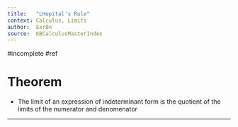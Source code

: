 ```yaml
---
title:   "LHopital's Rule"
context: Calculus, Limits
author:  Exr0n
source:  KBCalculusMasterIndex
---
```


#incomplete #ref 

# Theorem
- The limit of an expression of indeterminant form is the quotient of the limits of the numerator and denomenator

---

